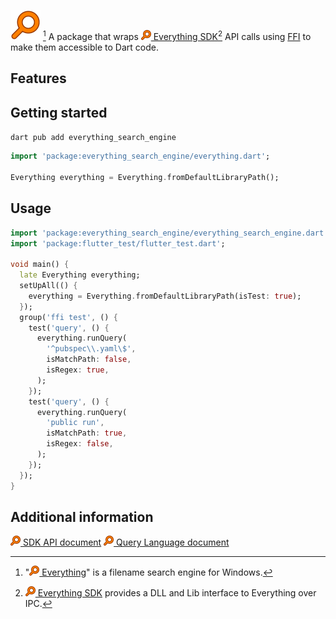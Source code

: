 <!-- 
This README describes the package. If you publish this package to pub.dev,
this README's contents appear on the landing page for your package.

For information about how to write a good package README, see the guide for
[writing package pages](https://dart.dev/guides/libraries/writing-package-pages). 

For general information about developing packages, see the Dart guide for
[creating packages](https://dart.dev/guides/libraries/create-library-packages)
and the Flutter guide for
[developing packages and plugins](https://flutter.dev/developing-packages). 
-->

<!-- TODO: Put a short description of the package here that helps potential users
know whether this package might be useful for them. -->
![Everything.ico](assets\icon\Everything-rgb888-48x48.jpg) [^1]
A package that wraps [![](assets\icon\Everything-rgb888-16x16.jpg) Everything SDK](https://www.voidtools.com/en-us/support/everything/sdk/)[^2] API calls using [FFI](https://dart.dev/guides/libraries/c-interop) to make them accessible to Dart code.

[^1]:"[![](assets\icon\Everything-rgb888-16x16.jpg) Everything](https://www.voidtools.com/en-us/)" is a filename search engine for Windows.
[^2]:[![](assets\icon\Everything-rgb888-16x16.jpg) Everything SDK](https://www.voidtools.com/en-us/support/everything/sdk/) provides a DLL and Lib interface to Everything over IPC.
## Features
<!-- TODO: List what your package can do. Maybe include images, gifs, or videos. -->


## Getting started
<!-- TODO: List prerequisites and provide or point to information on how to
start using the package. -->
`dart pub add everything_search_engine`

```dart
import 'package:everything_search_engine/everything.dart';

Everything everything = Everything.fromDefaultLibraryPath();
```

## Usage

<!-- TODO: Include short and useful examples for package users. Add longer examples
to `/example` folder.  -->

```dart
import 'package:everything_search_engine/everything_search_engine.dart';
import 'package:flutter_test/flutter_test.dart';

void main() {
  late Everything everything;
  setUpAll(() {
    everything = Everything.fromDefaultLibraryPath(isTest: true);
  });
  group('ffi test', () {
    test('query', () {
      everything.runQuery(
        '^pubspec\\.yaml\$',
        isMatchPath: false,
        isRegex: true,
      );
    });
    test('query', () {
      everything.runQuery(
        'public run',
        isMatchPath: true,
        isRegex: false,
      );
    });
  });
}


```

## Additional information

<!-- TODO: Tell users more about the package: where to find more information, how to 
contribute to the package, how to file issues, what response they can expect 
from the package authors, and more. -->
[![](assets\icon\Everything-rgb888-16x16.jpg) SDK API document](https://www.voidtools.com/support/everything/sdk/)
[![](assets\icon\Everything-rgb888-16x16.jpg) Query Language document](https://www.voidtools.com/support/everything/searching/)
